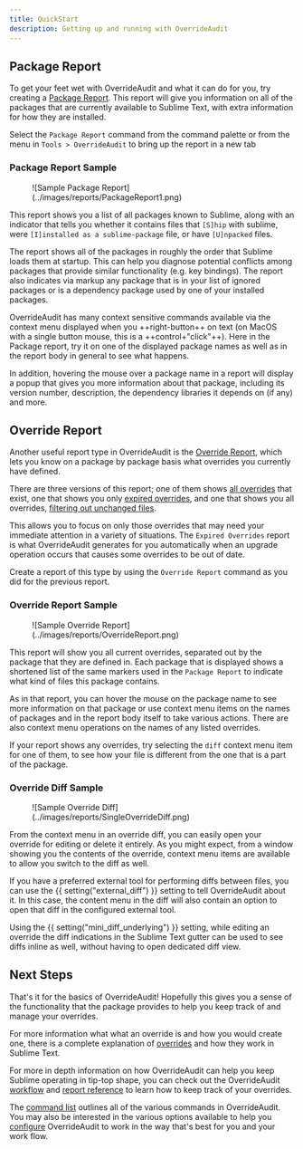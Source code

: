 ```yaml
---
title: QuickStart
description: Getting up and running with OverrideAudit
---
```



## Package Report

To get your feet wet with OverrideAudit and what it can do for you, try
creating a [Package Report](../reports/package.md). This report will give you
information on all of the packages that are currently available to Sublime
Text, with extra information for how they are installed.

Select the `Package Report` command from the command palette or from the menu in
`Tools > OverrideAudit` to bring up the report in a new tab

### Package Report Sample

<div class="grid" markdown>
  <figure markdown="span">
    ![Sample Package Report](../images/reports/PackageReport1.png)
  </figure>
</div>

This report shows you a list of all packages known to Sublime, along with an
indicator that tells you whether it contains files that `[S]hip` with sublime,
were `[I]installed as a sublime-package` file, or have `[U]npacked` files.

The report shows all of the packages in roughly the order that Sublime loads
them at startup. This can help you diagnose potential conflicts among packages
that provide similar functionality (e.g. key bindings). The report also
indicates via markup any package that is in your list of ignored packages or is
a dependency package used by one of your installed packages.

OverrideAudit has many context sensitive commands available via the context
menu displayed when you ++right-button++ on text (on MacOS with a single button
mouse, this is a ++control+"click"++). Here in the Package report, try it on
one of the displayed package names as well as in the report body in general to
see what happens.

In addition, hovering the mouse over a package name in a report will display a
popup that gives you more information about that package, including its version
number, description, the dependency libraries it depends on (if any) and more.


## Override Report

Another useful report type in OverrideAudit is the
[Override Report](../reports/override.md), which lets you know on a package by
package basis what overrides you currently have defined.

There are three versions of this report; one of them shows
[all overrides](commands.md#override-report) that exist, one that shows you only
[expired overrides](commands.md#override-report-only-expired), and one that
shows you all overrides,
[filtering out unchanged files](commands.md#override-report-exclude-unchanged).

This allows you to focus on only those overrides that may need your immediate
attention in a variety of situations. The `Expired Overrides` report is what
OverrideAudit generates for you automatically when an upgrade operation occurs
that causes some overrides to be out of date.

Create a report of this type by using the `Override Report` command as you did
for the previous report.


### Override Report Sample

<div class="grid" markdown>
  <figure markdown="span">
    ![Sample Override Report](../images/reports/OverrideReport.png)
  </figure>
</div>

This report will show you all current overrides, separated out by the package
that they are defined in. Each package that is displayed shows a shortened list
of the same markers used in the `Package Report` to indicate what kind of files
this package contains.

As in that report, you can hover the mouse on the package name to see more
information on that package or use context menu items on the names of packages
and in the report body itself to take various actions. There are also context
menu operations on the names of any listed overrides.

If your report shows any overrides, try selecting the `diff` context menu item
for one of them, to see how your file is different from the one that is a part
of the package.


### Override Diff Sample

<div class="grid" markdown>
  <figure markdown="span">
    ![Sample Override Diff](../images/reports/SingleOverrideDiff.png)
  </figure>
</div>

From the context menu in an override diff, you can easily open your override
for editing or delete it entirely. As you might expect, from a window showing
you the contents of the override, context menu items are available to allow you
switch to the diff as well.

If you have a preferred external tool for performing diffs between files, you
can use the {{ setting("external_diff") }} setting to tell OverrideAudit about
it. In this case, the content menu in the diff will also contain an option to
open that diff in the configured external tool.

Using the {{ setting("mini_diff_underlying") }} setting, while editing an
override the diff indications in the Sublime Text gutter can be used to see
diffs inline as well, without having to open dedicated diff view.


## Next Steps

That's it for the basics of OverrideAudit! Hopefully this gives you a sense of
the functionality that the package provides to help you keep track of and
manage your overrides.

For more information what what an override is and how you would create one,
there is a complete explanation of [overrides](../terminology/overrides.md) and
how they work in Sublime Text.

For more in depth information on how OverrideAudit can help you keep Sublime
operating in tip-top shape, you can check out the OverrideAudit
[workflow](workflow.md) and [report reference](../reports/index.md) to learn
how to keep track of your overrides.

The [command list](commands.md) outlines all of the various commands in
OverrideAudit. You may also be interested in the various options available to
help you [configure](../config/settings.md) OverrideAudit to work in the way
that's best for you and your work flow.

